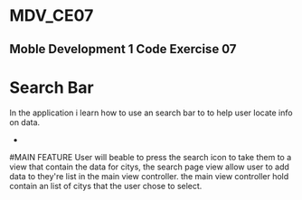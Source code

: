 # MDV_CE07
## Moble Development 1 Code Exercise 07

# Search Bar
In the application i learn how to use an search bar to to help user locate info on data.

-
#MAIN FEATURE 
User will beable to press the search icon to take them to a view that contain the data for citys, the search page view allow user to add data to they're list in the main view controller. the main view controller hold contain an list of citys that the user chose to select.